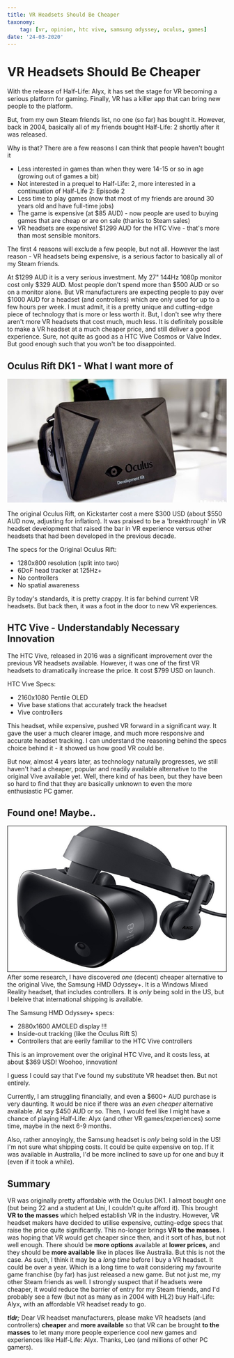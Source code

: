 ```yaml
---
title: VR Headsets Should Be Cheaper
taxonomy:
	tag: [vr, opinion, htc vive, samsung odyssey, oculus, games]
date: '24-03-2020'
---
```


# VR Headsets Should Be Cheaper

With the release of Half-Life: Alyx, it has set the stage for VR becoming a serious platform for gaming. Finally, VR has a killer app that can bring new people to the platform.

But, from my own Steam friends list, no one (so far) has bought it. However, back in 2004, basically all of my friends bought Half-Life: 2 shortly after it was released.

Why is that? There are a few reasons I can think that people haven't bought it  
* Less interested in games than when they were 14-15 or so in age (growing out of games a bit)
* Not interested in a prequel to Half-Life: 2, more interested in a continuation of Half-Life 2: Episode 2
* Less time to play games (now that most of my friends are around 30 years old and have full-time jobs)
* The game is expensive (at $85 AUD) - now people are used to buying games that are cheap or are on sale (thanks to Steam sales)
* VR headsets are expensive! $1299 AUD for the HTC Vive - that's more than most sensible monitors.

The first 4 reasons will exclude a few people, but not all. However the last reason - VR headsets being expensive, is a serious factor to basically all of my Steam friends.

At $1299 AUD it is a very serious investment. My 27" 144Hz 1080p monitor cost only $329 AUD. Most people don't spend more than $500 AUD or so on a monitor alone. But VR manufacturers are expecting people to pay over $1000 AUD for a headset (and controllers) which are only used for up to a few hours per week. I must admit, it is a pretty unique and cutting-edge piece of technology that is more or less worth it. But, I don't see why there aren't more VR headsets that cost much, much less. It is definitely possible to make a VR headset at a much cheaper price, and still deliver a good experience. Sure, not quite as good as a HTC Vive Cosmos or Valve Index. But good enough such that you won't be too disappointed.  


## Oculus Rift DK1 - What I want more of
![](oculus_rift_dk1.jpg)

The original Oculus Rift, on Kickstarter cost a mere $300 USD (about $550 AUD now, adjusting for inflation). It was praised to be a 'breakthrough' in VR headset development that raised the bar in VR experience versus other headsets that had been developed in the previous decade. 

The specs for the Original Oculus Rift:
* 1280x800 resolution (split into two)
* 6DoF head tracker at 125Hz+
* No controllers
* No spatial awareness

By today's standards, it is pretty crappy. It is far behind current VR headsets. But back then, it was a foot in the door to new VR experiences.

## HTC Vive - Understandably Necessary Innovation
The HTC Vive, released in 2016 was a significant improvement over the previous VR headsets available. However, it was one of the first VR headsets to dramatically increase the price. It cost $799 USD on launch.

HTC Vive Specs:
* 2160x1080 Pentile OLED
* Vive base stations that accurately track the headset
* Vive controllers

This headset, while expensive, pushed VR forward in a significant way. It gave the user a much clearer image, and much more responsive and accurate headset tracking. I can understand the reasoning behind the specs choice behind it - it showed us how good VR could be.

But now, almost 4 years later, as technology naturally progresses, we still haven't had a cheaper, popular and readily available alternative to the original Vive available yet. Well, there kind of has been, but they have been so hard to find that they are basically unknown to even the more enthusiastic PC gamer.

## Found one! Maybe..
![](Samsung_HMD_Odyssey.jpeg)  
After some research, I have discovered *one* (decent) cheaper alternative to the original Vive, the Samsung HMD Odyssey+. It is a Windows Mixed Reality headset, that includes controllers. It is *only* being sold in the US, but I beleive that international shipping is available.

The Samsung HMD Odyssey+ specs:
* 2880x1600 AMOLED display !!!
* Inside-out tracking (like the Oculus Rift S)
* Controllers that are eerily familiar to the HTC Vive controllers

This is an improvement over the original HTC Vive, and it costs less, at about $369 USD! Woohoo, innovation!

I guess I could say that I've found my substitute VR headset then. But not entirely.

Currently, I am struggling financially, and even a $600+ AUD purchase is very daunting. It would be nice if there was an *even cheaper* alternative available. At say $450 AUD or so. Then, I would feel like I might have a chance of playing Half-Life: Alyx (and other VR games/experiences) some time, maybe in the next 6-9 months.

Also, rather annoyingly, the Samsung headset is *only* being sold in the US! I'm not sure what shipping costs. It could be quite expensive on top. If it was available in Australia, I'd be more inclined to save up for one and buy it (even if it took a while).

## Summary
VR was originally pretty affordable with the Oculus DK1. I almost bought one (but being 22 and a student at Uni, I couldn't quite afford it). This brought **VR to the masses** which helped establish VR in the industry. However, VR headset makers have decided to utilise expensive, cutting-edge specs that raise the price quite significantly. This no-longer brings **VR to the masses**. I was hoping that VR would get cheaper since then, and it sort of has, but not well enough. There should be **more options** available at **lower prices**, and they should be **more available** like in places like Australia. But this is not the case. As such, I think it may be a *long time* before I buy a VR headset. It could be over a year. Which is a long time to wait considering my favourite game franchise (by far) has just released a new game. But not just me, my other Steam friends as well. I strongly suspect that if headsets were cheaper, it would reduce the barrier of entry for my Steam friends, and I'd probably see a few (but not as many as in 2004 with HL2) buy Half-Life: Alyx, with an affordable VR headset ready to go.

***tldr;***
Dear VR headset manufacturers, please make VR headsets (and controllers) **cheaper** and **more available** so that VR can be brought **to the masses** to let many more people experience cool new games and experiences like Half-Life: Alyx. Thanks, Leo (and millions of other PC gamers).





